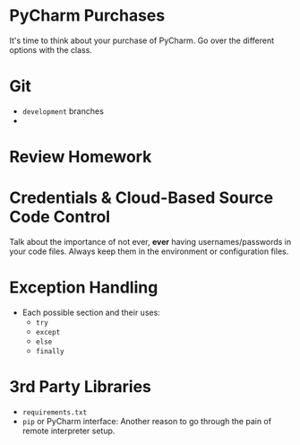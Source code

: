 # PyCharm Purchases
It's time to think about your purchase of PyCharm.
Go over the different options with the class.

# Git
- `development` branches
- 

# Review Homework

# Credentials & Cloud-Based Source Code Control
Talk about the importance of not ever, **ever** having usernames/passwords
in your code files.  Always keep them in the environment or configuration files.

# Exception Handling
- Each possible section and their uses:
    - `try`
    - `except`
    - `else`
    - `finally`
    
# 3rd Party Libraries
- `requirements.txt`
- `pip` or PyCharm interface: Another reason to go through the pain of 
remote interpreter setup.
